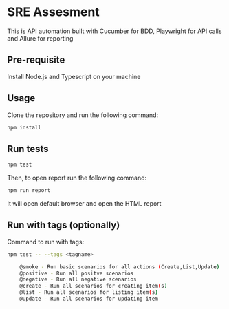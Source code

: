 # SRE Assesment
This is API automation built with Cucumber for BDD, Playwright for API calls and Allure for reporting

## Pre-requisite
Install Node.js and Typescript on your machine

## Usage

Clone the repository and run the following command:

```sh
npm install
```

## Run tests

```sh
npm test
```

Then, to open report run the following command:

```sh
npm run report
```

It will open default browser and open the HTML report


## Run with tags (optionally)

Command to run with tags: 

```sh
npm test -- --tags <tagname>    
```

```sh
    @smoke - Run basic scenarios for all actions (Create,List,Update)
    @positive - Run all positve scenarios
    @negative - Run all negative scenarios
    @create - Run all scenarios for creating item(s)
    @list - Run all scenarios for listing item(s)
    @update - Run all scenarios for updating item
```
